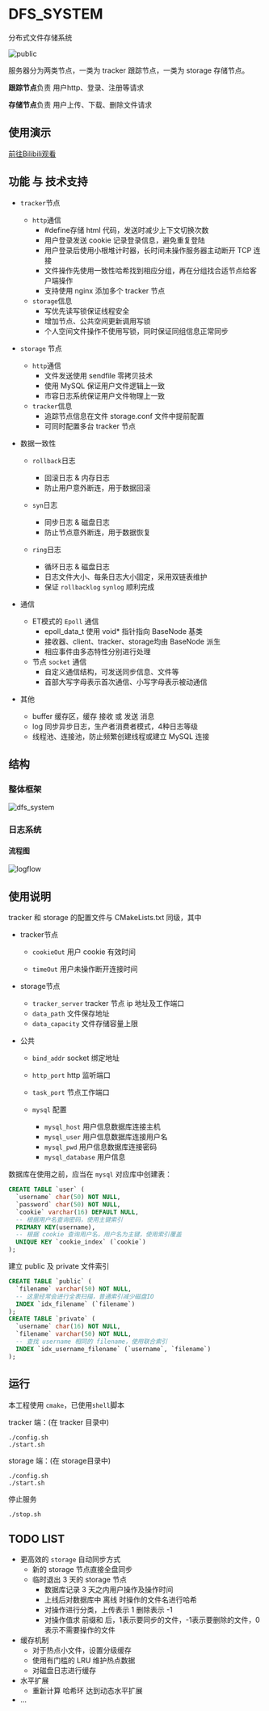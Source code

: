 # DFS_SYSTEM

分布式文件存储系统

![public](https://github.com/swm231/DFS_SYSTEM/blob/master/img/public.png)

服务器分为两类节点，一类为 tracker 跟踪节点，一类为 storage 存储节点。

**跟踪节点**负责 用户http、登录、注册等请求

**存储节点**负责 用户上传、下载、删除文件请求



## 使用演示

[前往Bilibili观看](https://www.bilibili.com/video/BV1Hu411P7pd/)



## 功能 与 技术支持

- `tracker`节点
  - `http`通信
    - #define存储 html 代码，发送时减少上下文切换次数
    - 用户登录发送 cookie 记录登录信息，避免重复登陆
    - 用户登录后使用小根堆计时器，长时间未操作服务器主动断开 TCP 连接
    - 文件操作先使用一致性哈希找到相应分组，再在分组找合适节点给客户端操作
    - 支持使用 nginx 添加多个 tracker 节点
  - `storage`信息
    - 写优先读写锁保证线程安全
    - 增加节点、公共空间更新调用写锁
    - 个人空间文件操作不使用写锁，同时保证同组信息正常同步
- `storage` 节点
  - `http`通信
    - 文件发送使用 sendfile 零拷贝技术
    - 使用 MySQL 保证用户文件逻辑上一致
    - 市容日志系统保证用户文件物理上一致
  - `tracker`信息
    - 追踪节点信息在文件 storage.conf 文件中提前配置
    - 可同时配置多台 tracker 节点
- 数据一致性
  - `rollback`日志
    - 回滚日志 & 内存日志
    - 防止用户意外断连，用于数据回滚

  - `syn`日志
    - 同步日志 & 磁盘日志
    - 防止节点意外断连，用于数据恢复

  - `ring`日志
    - 循环日志 & 磁盘日志
    - 日志文件大小、每条日志大小固定，采用双链表维护
    - 保证 `rollbacklog` `synlog` 顺利完成

- 通信
  - ET模式的 `Epoll` 通信
    - epoll_data_t 使用 void* 指针指向 BaseNode 基类
    - 接收器、client、tracker、storage均由 BaseNode 派生
    - 相应事件由多态特性分别进行处理
  - 节点 `socket` 通信
    - 自定义通信结构，可发送同步信息、文件等
    - 首部大写字母表示首次通信、小写字母表示被动通信
- 其他
  - buffer 缓存区，缓存 接收 或 发送 消息
  - log 同步异步日志，生产者消费者模式，4种日志等级
  - 线程池、连接池，防止频繁创建线程或建立 MySQL 连接



## 结构

### 整体框架

![dfs_system](https://github.com/swm231/DFS_SYSTEM/blob/master/img/dfs_system.png)

### 日志系统

#### 流程图

![logflow](https://github.com/swm231/DFS_SYSTEM/blob/master/img/logflow.png)



## 使用说明

tracker 和 storage 的配置文件与 CMakeLists.txt 同级，其中

- tracker节点

  - `cookieOut` 用户 cookie 有效时间

  - `timeOut` 用户未操作断开连接时间

- storage节点

  - `tracker_server` tracker 节点 ip 地址及工作端口
  - `data_path` 文件保存地址
  - `data_capacity` 文件存储容量上限

- 公共

  - `bind_addr` socket 绑定地址

  - `http_port` http 监听端口

  - `task_port` 节点工作端口
  - `mysql` 配置
    - `mysql_host` 用户信息数据库连接主机
    - `mysql_user` 用户信息数据库连接用户名
    - `mysql_pwd` 用户信息数据库连接密码
    - `mysql_database` 用户信息

数据库在使用之前，应当在 `mysql` 对应库中创建表：

```sql
CREATE TABLE `user` (
  `username` char(50) NOT NULL,
  `password` char(50) NOT NULL,
  `cookie` varchar(16) DEFAULT NULL,
  -- 根据用户名查询密码，使用主键索引
  PRIMARY KEY(username),
  -- 根据 cookie 查询用户名，用户名为主键，使用索引覆盖
  UNIQUE KEY `cookie_index` (`cookie`)
);
```

建立 public 及 private 文件索引

```sql
CREATE TABLE `public` (
  `filename` varchar(50) NOT NULL,
  -- 这里经常会进行全表扫描，普通索引减少磁盘IO
  INDEX `idx_filename` (`filename`)
);
CREATE TABLE `private` (
  `username` char(16) NOT NULL,
  `filename` varchar(50) NOT NULL,
  -- 查找 username 相同的 filename，使用联合索引
  INDEX `idx_username_filename` (`username`, `filename`)
);
```

## 运行

本工程使用 `cmake`，已使用`shell`脚本

tracker 端：(在 tracker 目录中)

```shell
./config.sh
./start.sh
```

storage 端：(在 storage目录中)

```shell
./config.sh
./start.sh
```

停止服务

```
./stop.sh
```



## TODO LIST

- 更高效的 `storage` 自动同步方式
  - 新的 storage 节点直接全盘同步
  - 临时退出 3 天的 storage 节点
    - 数据库记录 3 天之内用户操作及操作时间
    - 上线后对数据库中 离线 时操作的文件名进行哈希
    - 对操作进行分类，上传表示 1 删除表示 -1
    - 对操作值求 前缀和 后，1表示要同步的文件，-1表示要删除的文件，0表示不需要操作的文件
- 缓存机制
  - 对于热点小文件，设置分级缓存
  - 使用有门槛的 LRU 维护热点数据
  - 对磁盘日志进行缓存
- 水平扩展
  - 重新计算 哈希环 达到动态水平扩展
- ...















